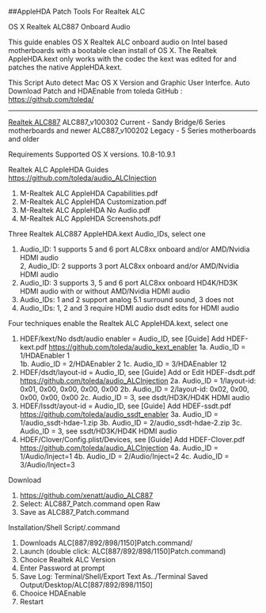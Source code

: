 ##AppleHDA Patch Tools For Realtek ALC

OS X Realtek ALC887 Onboard Audio

This guide enables OS X Realtek ALC onboard audio on Intel based motherboards 
with a bootable clean install of OS X. The Realtek AppleHDA.kext only works with 
the codec the kext was edited for and patches the native AppleHDA.kext.


This Script Auto detect Mac OS X Version and Graphic User Interfce.
Auto Download Patch and HDAEnable from toleda GitHub : https://github.com/toleda/
____________________________________________________________

[Realtek ALC887](/ALC887Patch.command/) 
ALC887_v100302 Current - Sandy Bridge/6 Series motherboards and newer
ALC887_v100202 Legacy - 5 Series motherboards and older

Requirements
Supported OS X versions.
10.8-10.9.1


Realtek ALC AppleHDA Guides https://github.com/toleda/audio_ALCInjection
1. M-Realtek ALC AppleHDA Capabilities.pdf
2. M-Realtek ALC AppleHDA Customization.pdf
3. M-Realtek ALC AppleHDA No Audio.pdf
4. M-Realtek ALC AppleHDA Screenshots.pdf


Three Realtek ALC887 AppleHDA.kext Audio_IDs, select one
1. Audio_ID: 1 supports 5 and 6 port ALC8xx onboard and/or AMD/Nvidia HDMI audio  
2, Audio_ID: 2 supports 3 port ALC8xx onboard and/or AMD/Nvidia HDMI audio
3. Audio_ID: 3 supports 3, 5 and 6 port ALC8xx onboard HD4K/HD3K HDMI audio
	with or without AMD/Nvidia HDMI audio
4. Audio_IDs: 1 and 2 support analog 5.1 surround sound, 3 does not
5. Audio_IDs: 1, 2 and 3 require HDMI audio dsdt edits for HDMI audio 

Four techniques enable the Realtek ALC AppleHDA.kext, select one
1. HDEF/kext/No dsdt/audio enabler = Audio_ID, see [Guide] Add HDEF-kext.pdf https://github.com/toleda/audio_kext_enabler
1a. Audio_ID = 1/HDAEnabler 1  
1b. Audio_ID = 2/HDAEnabler 2 
1c. Audio_ID = 3/HDAEnabler 12
2. HDEF/dsdt/layout-id = Audio_ID, see [Guide] Add or Edit HDEF-dsdt.pdf https://github.com/toleda/audio_ALCInjection
2a. Audio_ID = 1/layout-id: 0x01, 0x00, 0x00, 0x00, 0x00
2b. Audio_ID = 2/layout-id: 0x02, 0x00, 0x00, 0x00, 0x00
2c. Audio_ID = 3, see dsdt/HD3K/HD4K HDMI audio
3. HDEF/lssdt/ayout-id = Audio_ID, see [Guide] Add HDEF-ssdt.pdf https://github.com/toleda/audio_ssdt_enabler
3a. Audio_ID = 1/audio_ssdt-hdae-1.zip
3b. Audio_ID = 2/audio_ssdt-hdae-2.zip
3c. Audio_ID = 3, see ssdt/HD3K/HD4K HDMI audio
4. HDEF/Clover/Config.plist/Devices, see [Guide] Add HDEF-Clover.pdf https://github.com/toleda/audio_ALCInjection
4a. Audio_ID = 1/Audio/Inject=1
4b. Audio_ID = 2/Audio/Inject=2
4c. Audio_ID = 3/Audio/Inject=3

Download
1. https://github.com/xenatt/audio_ALC887
2. Select: ALC887_Patch.command open Raw
3. Save as ALC887_Patch.command


Installation/Shell Script/.command
1. Downloads ALC[887/892/898/1150]Patch.command/
2. Launch (double click: ALC[887/892/898/1150]Patch.command)
3. Chooice Realtek ALC Version
4. Enter Password at prompt
5. Save Log: Terminal/Shell/Export Text As../Terminal Saved Output/Desktop/ALC[887/892/898/1150]
6. Chooice HDAEnable
7. Restart

